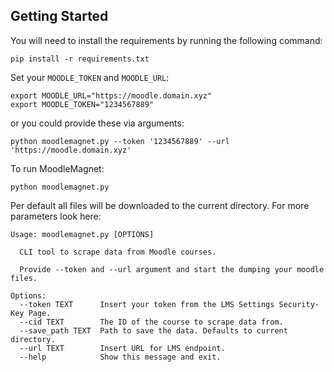 ## Getting Started

You will need to install the requirements by running the following command:

```
pip install -r requirements.txt
```

Set your `MOODLE_TOKEN` and `MOODLE_URL`:
```
export MOODLE_URL="https://moodle.domain.xyz"
export MOODLE_TOKEN="1234567889"
```

or you could provide these via arguments:
```
python moodlemagnet.py --token '1234567889' --url 'https://moodle.domain.xyz'
```


To run MoodleMagnet:
```
python moodlemagnet.py
```

Per default all files will be downloaded to the current directory. 
For more parameters look here:
```
Usage: moodlemagnet.py [OPTIONS]

  CLI tool to scrape data from Moodle courses.

  Provide --token and --url argument and start the dumping your moodle files.

Options:
  --token TEXT      Insert your token from the LMS Settings Security-Key Page.
  --cid TEXT        The ID of the course to scrape data from.
  --save_path TEXT  Path to save the data. Defaults to current directory.
  --url TEXT        Insert URL for LMS endpoint.
  --help            Show this message and exit.
```




